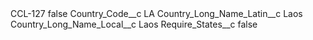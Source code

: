 <?xml version="1.0" encoding="UTF-8"?>
<CustomMetadata xmlns="http://soap.sforce.com/2006/04/metadata" xmlns:xsi="http://www.w3.org/2001/XMLSchema-instance" xmlns:xsd="http://www.w3.org/2001/XMLSchema">
    <label>CCL-127</label>
    <protected>false</protected>
    <values>
        <field>Country_Code__c</field>
        <value xsi:type="xsd:string">LA</value>
    </values>
    <values>
        <field>Country_Long_Name_Latin__c</field>
        <value xsi:type="xsd:string">Laos</value>
    </values>
    <values>
        <field>Country_Long_Name_Local__c</field>
        <value xsi:type="xsd:string">Laos</value>
    </values>
    <values>
        <field>Require_States__c</field>
        <value xsi:type="xsd:boolean">false</value>
    </values>
</CustomMetadata>
